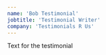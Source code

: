```yaml
---
name: 'Bob Testimonial'
jobtitle: 'Testimonial Writer'
company: 'Testimonials R Us'
---
```


Text for the testimonial